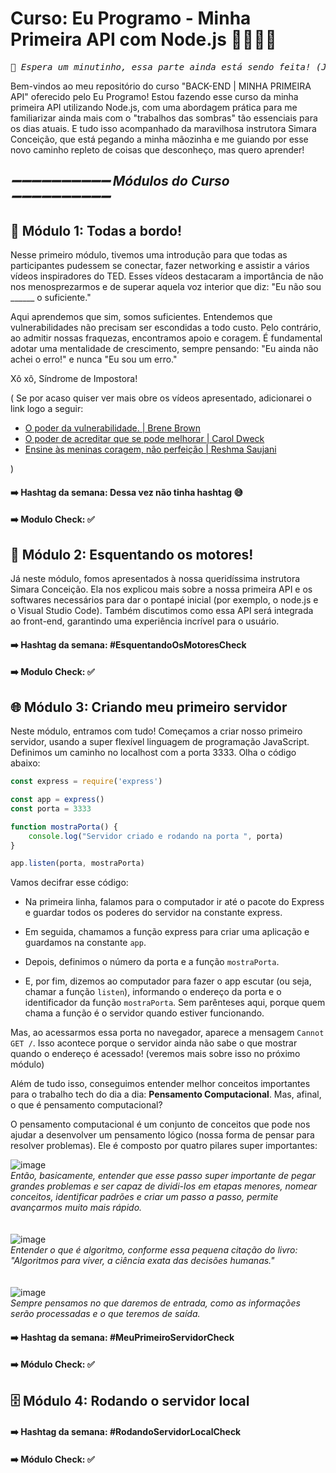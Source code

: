 # Curso: Eu Programo - Minha Primeira API com Node.js 👩🏽‍💻💜

<div align="center">
  <pre><i>🚧 Espera um minutinho, essa parte ainda está sendo feita! (Juro que dessa vez vai ser rápido) 🚧</i></pre>
</div>

Bem-vindos ao meu repositório do curso "BACK-END | MINHA PRIMEIRA API" oferecido pelo Eu Programo! Estou fazendo esse curso da minha primeira API utilizando Node.js, com uma abordagem prática para me familiarizar ainda mais com o "trabalhos das sombras" tão essenciais para os dias atuais. E tudo isso acompanhado da maravilhosa instrutora Simara Conceição, que está pegando a minha mãozinha e me guiando por esse novo caminho repleto de coisas que desconheço, mas quero aprender!

## *➖➖➖➖➖➖➖➖➖➖   Módulos do Curso   ➖➖➖➖➖➖➖➖➖➖*

## 🚂 Módulo 1: Todas a bordo! 
Nesse primeiro módulo, tivemos uma introdução para que todas as participantes pudessem se conectar, fazer networking e assistir a vários vídeos inspiradores do TED. Esses vídeos destacaram a importância de não nos menosprezarmos e de superar aquela voz interior que diz: "Eu não sou ______ o suficiente."

Aqui aprendemos que sim, somos suficientes. Entendemos que vulnerabilidades não precisam ser escondidas a todo custo. Pelo contrário, ao admitir nossas fraquezas, encontramos apoio e coragem. É fundamental adotar uma mentalidade de crescimento, sempre pensando: "Eu ainda não achei o erro!" e nunca "Eu sou um erro."

Xô xô, Síndrome de Impostora!

(
Se por acaso quiser ver mais obre os vídeos apresentado, adicionarei o link logo a seguir: 
- [O poder da vulnerabilidade. | Brene Brown
](https://youtu.be/iCvmsMzlF7o)
- [O poder de acreditar que se pode melhorar | Carol Dweck
](https://youtu.be/_X0mgOOSpLU)
- [Ensine às meninas coragem, não perfeição | Reshma Saujani](https://youtu.be/fC9da6eqaqg)


)

#### ➡️ **Hashtag da semana:** Dessa vez não tinha hashtag 😅
#### ➡️ **Modulo Check:** ✅

## 💨 Módulo 2: Esquentando os motores!
Já neste módulo, fomos apresentados à nossa queridíssima instrutora Simara Conceição. Ela nos explicou mais sobre a nossa primeira API e os softwares necessários para dar o pontapé inicial (por exemplo, o node.js e o Visual Studio Code). Também discutimos como essa API será integrada ao front-end, garantindo uma experiência incrível para o usuário.

#### ➡️ **Hashtag da semana:** #EsquentandoOsMotoresCheck  
#### ➡️ **Modulo Check:** ✅

## 🌐 Módulo 3: Criando meu primeiro servidor
Neste módulo, entramos com tudo! Começamos a criar nosso primeiro servidor, usando a super flexível linguagem de programação JavaScript. Definimos um caminho no localhost com a porta 3333. Olha o código abaixo:


```js
const express = require('express')

const app = express()
const porta = 3333

function mostraPorta() {
    console.log("Servidor criado e rodando na porta ", porta)
}

app.listen(porta, mostraPorta)
```
Vamos decifrar esse código:

- Na primeira linha, falamos para o computador ir até o pacote do Express e guardar todos os poderes do servidor na constante express.

- Em seguida, chamamos a função express para criar uma aplicação e guardamos na constante `app`.

- Depois, definimos o número da porta e a função `mostraPorta`.

- E, por fim, dizemos ao computador para fazer o app escutar (ou seja, chamar a função `listen`), informando o endereço da porta e o identificador da função `mostraPorta`. Sem parênteses aqui, porque quem chama a função é o servidor quando estiver funcionando.

Mas, ao acessarmos essa porta no navegador, aparece a mensagem `Cannot GET /`. Isso acontece porque o servidor ainda não sabe o que mostrar quando o endereço é acessado! 
(veremos mais sobre isso no próximo módulo)

Além de tudo isso, conseguimos entender melhor conceitos importantes para o trabalho tech do dia a dia: **Pensamento Computacional**. Mas, afinal, o que é pensamento computacional?


O pensamento computacional é um conjunto de conceitos que pode nos ajudar a desenvolver um pensamento lógico (nossa forma de pensar para resolver problemas). Ele é composto por quatro pilares super importantes:

![image](https://github.com/user-attachments/assets/e8e0fd16-1fd2-4cd0-a0cb-ec63937a2183)  
*Então, basicamente, entender que esse passo super importante de pegar grandes problemas e ser capaz de dividi-los em etapas menores, nomear conceitos, identificar padrões e criar um passo a passo, permite avançarmos muito mais rápido.*  
<br>
<br>
![image](https://github.com/user-attachments/assets/4217a32b-ca87-4d64-84e0-106042c193a2)  
*Entender o que é algoritmo, conforme essa pequena citação do livro: "Algoritmos para viver, a ciência exata das decisões humanas."*  
<br>
<br>
![image](https://github.com/user-attachments/assets/404a4e48-5e66-45d5-9ea8-d092c4836ddc)  
*Sempre pensamos no que daremos de entrada, como as informações serão processadas e o que teremos de saída.*  

#### ➡️ **Hashtag da semana:** #MeuPrimeiroServidorCheck  
#### ➡️ **Módulo Check:** ✅


## 🗄️ Módulo 4: Rodando o servidor local

#### ➡️ **Hashtag da semana:** #RodandoServidorLocalCheck  
#### ➡️ **Módulo Check:** ✅
<!-- 🗄️🖥🖧 
## Módulo 5: Fazendo o Deploy

## Módulo 6: Conhecendo outros métodos HTTP

## Módulo 7: Explorando Base de Dados

## Módulo 8: Salvando uma nova mulher no banco de dados

## 🚀 Módulo 9: Decolando o seu projeto 

### Módulo 10: Para ir além

## Conclusão 
Espero que este curso -->



